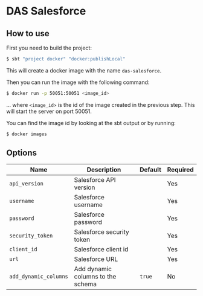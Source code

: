 # DAS Salesforce

## How to use

First you need to build the project:
```bash
$ sbt "project docker" "docker:publishLocal"
```

This will create a docker image with the name `das-salesforce`.

Then you can run the image with the following command:
```bash
$ docker run -p 50051:50051 <image_id>
```
... where `<image_id>` is the id of the image created in the previous step.
This will start the server on port 50051.

You can find the image id by looking at the sbt output or by running:
```bash
$ docker images
```

## Options

| Name                  | Description                       | Default | Required |
|-----------------------|-----------------------------------|---------|----------|
| `api_version`         | Salesforce API version            |         | Yes      |
| `username`            | Salesforce username               |         | Yes      |
| `password`            | Salesforce password               |         | Yes      |
| `security_token`      | Salesforce security token         |         | Yes      |
| `client_id`           | Salesforce client id              |         | Yes      |
| `url`                 | Salesforce URL                    |         | Yes      |
| `add_dynamic_columns` | Add dynamic columns to the schema | `true`  | No       |
